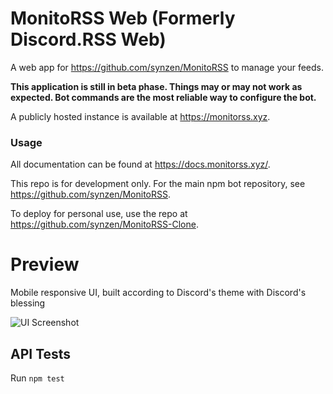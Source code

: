 # MonitoRSS Web (Formerly Discord.RSS Web)


A web app for https://github.com/synzen/MonitoRSS to manage your feeds.

**This application is still in beta phase. Things may or may not work as expected. Bot commands are the most reliable way to configure the bot.**

A publicly hosted instance is available at https://monitorss.xyz.

### Usage

All documentation can be found at https://docs.monitorss.xyz/.

This repo is for development only. For the main npm bot repository, see https://github.com/synzen/MonitoRSS.

To deploy for personal use, use the repo at https://github.com/synzen/MonitoRSS-Clone.


# Preview

Mobile responsive UI, built according to Discord's theme with Discord's blessing

![UI Screenshot](https://i.imgur.com/CD8mbRh.png)

## API Tests

Run `npm test`

